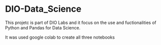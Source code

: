 # DIO-Data_Science

This projetc is part of DIO Labs and it focus on the use and fuctionalities of Python and Pandas for Data Science. 

It was used google colab to create all three notebooks
